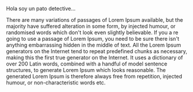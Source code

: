 Hola soy un pato detective...

There are many variations of passages of Lorem Ipsum available, but 
the majority have suffered alteration in some form, by injected humour, 
or randomised words which don't look even slightly believable. If you a
re going to use a passage of Lorem Ipsum, you need to be sure there 
isn't anything embarrassing hidden in the middle of text. All the 
Lorem Ipsum generators on the Internet tend to repeat predefined chunks
as necessary, making this the first true generator on the Internet. It 
uses a dictionary of over 200 Latin words, combined with a handful of 
model sentence structures, to generate Lorem Ipsum which looks 
reasonable. The generated Lorem Ipsum is therefore always free from 
repetition, injected humour, or non-characteristic words etc.